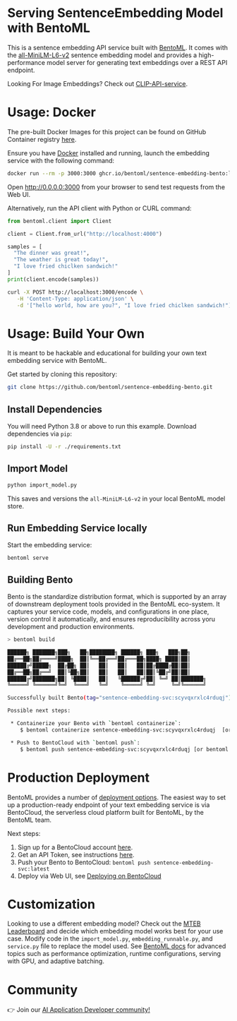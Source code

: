 # Serving SentenceEmbedding Model with BentoML

This is a sentence embedding API service built with [BentoML](https://github.com/bentoml/BentoML). 
It comes with the [all-MiniLM-L6-v2](https://huggingface.co/sentence-transformers/all-MiniLM-L6-v2)
sentence embedding model and provides a high-performance model
server for generating text embeddings over a REST API endpoint.

Looking For Image Embeddings? Check out [CLIP-API-service](https://github.com/bentoml/CLIP-API-service).

# Usage: Docker

The pre-built Docker Images for this project can be found on GitHub Container
registry [here](https://github.com/bentoml/sentence-embedding-bento/pkgs/container/sentence-embedding-bento).

Ensure you have [Docker](https://docs.docker.com/engine/install/) installed and running,
launch the embedding service with the following command:

```bash
docker run --rm -p 3000:3000 ghcr.io/bentoml/sentence-embedding-bento:latest
```

Open http://0.0.0.0:3000 from your browser to send test requests from the Web UI.

Alternatively, run the API client with Python or CURL command:

```python
from bentoml.client import Client

client = Client.from_url("http://localhost:4000")

samples = [
  "The dinner was great!",
  "The weather is great today!",
  "I love fried chiclken sandwich!"
]
print(client.encode(samples))
``` 

```bash
curl -X POST http://localhost:3000/encode \
   -H 'Content-Type: application/json' \
   -d '["hello world, how are you?", "I love fried chiclken sandwich!"]'
```


# Usage: Build Your Own

It is meant to be hackable and educational
for building your own text embedding service with BentoML.

Get started by cloning this repository:

```bash
git clone https://github.com/bentoml/sentence-embedding-bento.git
```

## Install Dependencies

You will need Python 3.8 or above to run this example. Download dependencies via `pip`:

```bash
pip install -U -r ./requirements.txt
```

## Import Model

```bash
python import_model.py
```

This saves and versions the `all-MiniLM-L6-v2` in your local BentoML model store.

## Run Embedding Service locally

Start the embedding service:
```
bentoml serve
```

## Building Bento

Bento is the standardize distribution format, which is supported by an array of downstream
deployment tools provided in the BentoML eco-system. It captures your service code, models, and
configurations in one place, version control it automatically, and ensures reproducibility across
yoru development and production environments.

```bash
> bentoml build

██████╗ ███████╗███╗   ██╗████████╗ ██████╗ ███╗   ███╗██╗
██╔══██╗██╔════╝████╗  ██║╚══██╔══╝██╔═══██╗████╗ ████║██║
██████╔╝█████╗  ██╔██╗ ██║   ██║   ██║   ██║██╔████╔██║██║
██╔══██╗██╔══╝  ██║╚██╗██║   ██║   ██║   ██║██║╚██╔╝██║██║
██████╔╝███████╗██║ ╚████║   ██║   ╚██████╔╝██║ ╚═╝ ██║███████╗
╚═════╝ ╚══════╝╚═╝  ╚═══╝   ╚═╝    ╚═════╝ ╚═╝     ╚═╝╚══════╝

Successfully built Bento(tag="sentence-embedding-svc:scyvqxrxlc4rduqj").

Possible next steps:

 * Containerize your Bento with `bentoml containerize`:
    $ bentoml containerize sentence-embedding-svc:scyvqxrxlc4rduqj  [or bentoml build --containerize]

 * Push to BentoCloud with `bentoml push`:
    $ bentoml push sentence-embedding-svc:scyvqxrxlc4rduqj [or bentoml build --push]
```

# Production Deployment

BentoML provides a number of [deployment options](https://docs.bentoml.com/en/latest/concepts/deploy.html).
The easiest way to set up a production-ready endpoint of your text embedding service is via BentoCloud,
the serverless cloud platform built for BentoML, by the BentoML team.

Next steps:

1. Sign up for a BentoCloud account [here](https://www.bentoml.com/).
2. Get an API Token, see instructions [here](https://docs.bentoml.com/en/latest/bentocloud/getting-started/ship.html#acquiring-an-api-token).
3. Push your Bento to BentoCloud: `bentoml push sentence-embedding-svc:latest`
4. Deploy via Web UI, see [Deploying on BentoCloud](https://docs.bentoml.com/en/latest/bentocloud/getting-started/ship.html#deploying-your-bento)


# Customization

Looking to use a different embedding model? Check out the [MTEB Leaderboard](https://huggingface.co/spaces/mteb/leaderboard)
and decide which embedding model works best for your use case. Modify code in the
`import_model.py`, `embedding_runnable.py`, and `service.py` file to replace the model used.
See [BentoML docs](https://docs.bentoml.org/) for advanced topics such as
performance optimization, runtime configurations, serving with GPU, and adaptive
batching.

# Community

👉 Join our [AI Application Developer community!](https://l.bentoml.com/join-slack)

